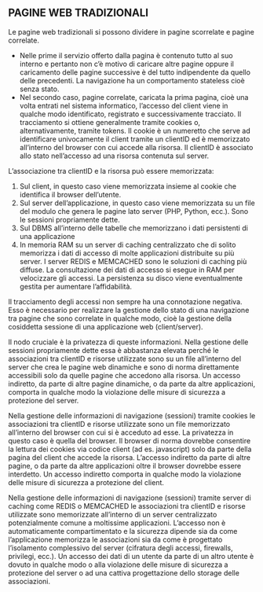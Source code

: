 ## **PAGINE WEB TRADIZIONALI** 

Le pagine web tradizionali si possono dividere in pagine scorrelate e pagine correlate. 
-	Nelle prime il servizio offerto dalla pagina è contenuto tutto al suo interno e pertanto non c’è motivo di caricare altre pagine oppure il caricamento delle pagine successive è del tutto indipendente da quello delle precedenti. La navigazione ha un comportamento stateless cioè senza stato. 
-	Nel secondo caso, pagine correlate, caricata la prima pagina, cioè una volta entrati nel sistema informatico, l’accesso del client viene in qualche modo identificato, registrato e successivamente tracciato. Il tracciamento si ottiene generalmente tramite cookies o, alternativamente, tramite tokens. Il cookie è un numeretto che serve ad identificare univocamente il client tramite un clientID ed è memorizzato all’interno del browser con cui accede alla risorsa. Il clientID è associato allo stato nell’accesso ad una risorsa contenuta sul server.

L’associazione tra clientID e la risorsa può essere memorizzata:
1.	Sul client, in questo caso viene memorizzata insieme al cookie che identifica il browser dell’utente.
2.	Sul server dell’applicazione, in questo caso viene memorizzata su un file del modulo che genera le pagine lato server (PHP, Python, ecc.). Sono le sessioni propriamente dette.
3.	Sul DBMS all’interno delle tabelle che memorizzano i dati persistenti di una applicazione
4.	In memoria RAM su un server di caching centralizzato che di solito memorizza i dati di accesso di molte applicazioni distribuite su più server. I server REDIS e MEMCACHED sono le soluzioni di caching più diffuse. La consultazione dei dati di accesso si esegue in RAM per velocizzare gli accessi. La persistenza su disco viene eventualmente gestita per aumentare l’affidabilità.

Il tracciamento degli accessi non sempre ha una connotazione negativa. Esso è necessario per realizzare la gestione dello stato di una navigazione tra pagine che sono correlate in qualche modo, cioè la gestione della cosiddetta sessione di una applicazione web (client/server). 

Il nodo cruciale è la privatezza di queste informazioni.
Nella gestione delle sessioni propriamente dette essa è abbastanza elevata perché le associazioni tra clientID e risorse utilizzate sono su un file all’interno del server che crea le pagine web dinamiche e sono di norma direttamente accessibili solo da quelle pagine che accedono alla risorsa. Un accesso indiretto, da parte di altre pagine dinamiche, o da parte da altre applicazioni, comporta in qualche modo la violazione delle misure di sicurezza a protezione del server.

Nella gestione delle informazioni di navigazione (sessioni) tramite cookies le associazioni tra clientID e risorse utilizzate sono un file memorizzato all’interno del browser con cui si è acceduto ad esse. La privatezza in questo caso è quella del browser. Il browser di norma dovrebbe consentire la lettura dei cookies via codice client (ad es. javascript) solo da parte della pagina del client che accede la risorsa. L’accesso indiretto da parte di altre pagine, o da parte da altre applicazioni oltre il browser dovrebbe essere interdetto. Un accesso indiretto comporta in qualche modo la violazione delle misure di sicurezza a protezione del client.

Nella gestione delle informazioni di navigazione (sessioni) tramite server di caching come REDIS o MEMCACHED le associazioni tra clientID e risorse utilizzate sono memorizzate all’interno di un server centralizzato potenzialmente comune a moltissime applicazioni. L’accesso non è automaticamente compartimentato e la sicurezza dipende sia da come l’applicazione memorizza le associazioni sia da come è progettato l’isolamento complessivo del server (cifratura degli accessi, firewalls, privilegi, ecc.). Un accesso dei dati di un utente da parte di un altro utente è dovuto in qualche modo o alla violazione delle misure di sicurezza a protezione del server o ad una cattiva progettazione dello storage delle associazioni.
